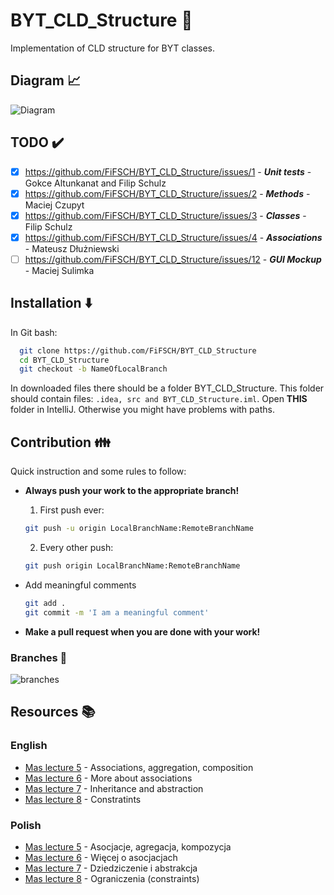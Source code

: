 
# BYT_CLD_Structure :rocket:

Implementation of CLD structure for BYT classes.


## Diagram :chart_with_upwards_trend:


![Diagram](https://user-images.githubusercontent.com/101246547/208749935-3bc130fc-0275-4cb5-b8d4-cb93bb6d6476.png "Class diagram")


## TODO :heavy_check_mark:
- [x] https://github.com/FiFSCH/BYT_CLD_Structure/issues/1 - **_Unit tests_** - Gokce Altunkanat and Filip Schulz 
- [x] https://github.com/FiFSCH/BYT_CLD_Structure/issues/2 - **_Methods_** - Maciej Czupyt
- [x] https://github.com/FiFSCH/BYT_CLD_Structure/issues/3 - **_Classes_** - Filip Schulz
- [x] https://github.com/FiFSCH/BYT_CLD_Structure/issues/4 - **_Associations_** - Mateusz Dłużniewski
- [ ] https://github.com/FiFSCH/BYT_CLD_Structure/issues/12 - **_GUI Mockup_** - Maciej Sulimka
## Installation :arrow_down:

In Git bash:
```bash
  git clone https://github.com/FiFSCH/BYT_CLD_Structure 
  cd BYT_CLD_Structure
  git checkout -b NameOfLocalBranch
```
In downloaded files there should be a folder BYT_CLD_Structure. This folder should contain files:
`.idea, src and BYT_CLD_Structure.iml`. Open **THIS** folder in IntelliJ. Otherwise you might have problems with paths.

## Contribution :family:

Quick instruction and some rules to follow: 

- **Always push your work to the appropriate branch!**
    
    1. First push ever:
    ```bash
    git push -u origin LocalBranchName:RemoteBranchName
    ```
    2. Every other push:
    ```bash
    git push origin LocalBranchName:RemoteBranchName
    ```
- Add meaningful comments
     ```bash
    git add .
    git commit -m 'I am a meaningful comment'
    ```
- **Make a pull request when you are done with your work!**
### Branches :deciduous_tree:
![branches](https://user-images.githubusercontent.com/101246547/208239276-9f5455ef-d666-4350-a445-df61776de9b2.png "List of branches")
## Resources :books:
### English
- [Mas lecture 5](https://users.pja.edu.pl/~mtrzaska/Files/MAS/MAS-05-en.pdf) - Associations, aggregation, composition
- [Mas lecture 6](https://users.pja.edu.pl/~mtrzaska/Files/MAS/MAS-06-en.pdf) - More about associations
- [Mas lecture 7](https://users.pja.edu.pl/~mtrzaska/Files/MAS/MAS-07-en.pdf) - Inheritance and abstraction
- [Mas lecture 8](https://users.pja.edu.pl/~mtrzaska/Files/MAS/MAS-08-en.pdf) - Constratints
### Polish
- [Mas lecture 5](https://users.pja.edu.pl/~mtrzaska/Files/MAS/MAS-05.pdf) - Asocjacje, agregacja, kompozycja
- [Mas lecture 6](https://users.pja.edu.pl/~mtrzaska/Files/MAS/MAS-06.pdf) - Więcej o asocjacjach
- [Mas lecture 7](https://users.pja.edu.pl/~mtrzaska/Files/MAS/MAS-07.pdf) - Dziedziczenie i abstrakcja 
- [Mas lecture 8](https://users.pja.edu.pl/~mtrzaska/Files/MAS/MAS-08.pdf) - Ograniczenia (constraints)


